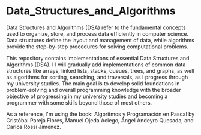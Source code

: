 # Data_Structures_and_Algorithms
Data Structures and Algorithms (DSA) refer to the fundamental concepts used to organize, store, and process data efficiently in computer science. Data structures define the layout and management of data, while algorithms provide the step-by-step procedures for solving computational problems.

This repository contains implementations of essential Data Structures and Algorithms (DSA).
I I will gradually add implementations of common data structures like arrays, linked lists, stacks, queues, trees, and graphs, as well as algorithms for sorting, searching, and traversals, as I progress through my university studies.
The main goal is to develop solid foundations in problem-solving and overall programming knowledge with the broader objective of progressing in my university studies and becoming a programmer with some skills beyond those of most others.

As a reference, I'm using the book:
Algoritmos y Programación en Pascal by Cristóbal Pareja Flores, Manuel Ojeda Aciego, Ángel Andeyro Quesada, and Carlos Rossi Jiménez.
